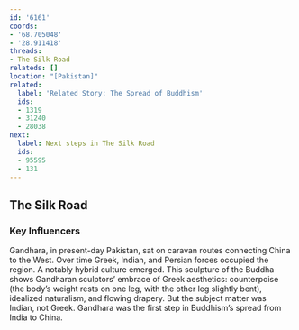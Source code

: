 ```yaml
---
id: '6161'
coords:
- '68.705048'
- '28.911418'
threads:
- The Silk Road
relateds: []
location: "[Pakistan]"
related:
  label: 'Related Story: The Spread of Buddhism'
  ids:
  - 1319
  - 31240
  - 28038
next:
  label: Next steps in The Silk Road
  ids:
  - 95595
  - 131
---
```


## The Silk Road

### Key Influencers

Gandhara, in present-day Pakistan, sat on caravan routes connecting China to the West. Over time Greek, Indian, and Persian forces occupied the region. A notably hybrid culture emerged. This sculpture of the Buddha shows Gandharan sculptors’ embrace of Greek aesthetics: counterpoise (the body’s weight rests on one leg, with the other leg slightly bent), idealized naturalism, and flowing drapery. But the subject matter was Indian, not Greek. Gandhara was the first step in Buddhism’s spread from India to China. 
